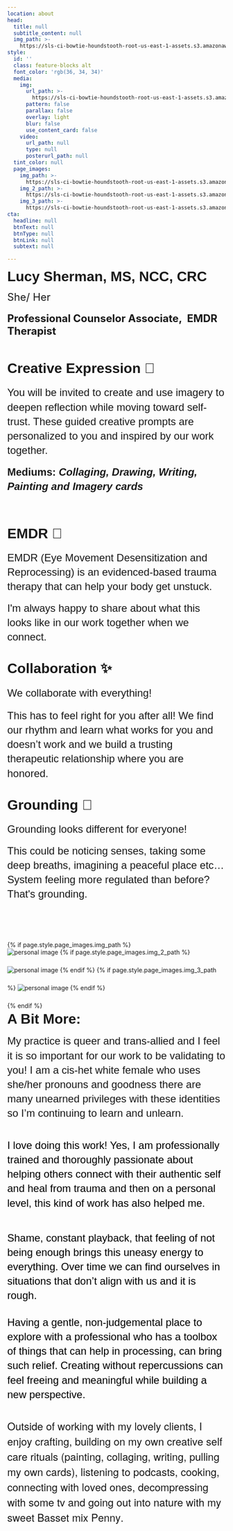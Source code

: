 ```yaml
---
location: about
head:
  title: null
  subtitle_content: null
  img_path: >-
    https://sls-ci-bowtie-houndstooth-root-us-east-1-assets.s3.amazonaws.com/NickArrasate/perceptivecounseling/1651594996005-Optimized-IMG_2230.jpeg
style:
  id: ''
  class: feature-blocks alt
  font_color: 'rgb(36, 34, 34)'
  media:
    img:
      url_path: >-
        https://sls-ci-bowtie-houndstooth-root-us-east-1-assets.s3.amazonaws.com/NickArrasate/perceptivecounseling/1646176634455-avinash-kumar-4-gLbNUi1Uc-unsplash.jpg
      pattern: false
      parallax: false
      overlay: light
      blur: false
      use_content_card: false
    video:
      url_path: null
      type: null
      posterurl_path: null
  tint_color: null
  page_images:
    img_path: >-
      https://sls-ci-bowtie-houndstooth-root-us-east-1-assets.s3.amazonaws.com/NickArrasate/perceptivecounseling/1662836748446-maureen-sgro-BpFAG6JSugE-unsplash__1_.jpg
    img_2_path: >-
      https://sls-ci-bowtie-houndstooth-root-us-east-1-assets.s3.amazonaws.com/NickArrasate/perceptivecounseling/1666303075684-edz-norton-eUX74J_IpXw-unsplash__1_.jpg
    img_3_path: >-
      https://sls-ci-bowtie-houndstooth-root-us-east-1-assets.s3.amazonaws.com/NickArrasate/perceptivecounseling/1662839527193-IMG_0009__1_.jpg
cta:
  headline: null
  btnText: null
  btnType: null
  btnLink: null
  subtext: null

---
```

<div class="d-flex align-items-center justify-content-around row">
<div class="col-md-8">
<p><span style="font-family: arial, helvetica, sans-serif;"><strong><span style="font-size: 24pt;">Lucy Sherman, MS, NCC, CRC</span></strong></span></p>
<p><span style="font-size: 18pt;">She/ Her</span></p>
<h4><span style="font-size: 18pt;">Professional Counselor Associate,&nbsp; EMDR Therapist</span></h4>
<p>&nbsp;</p>
<h4 dir="ltr" style="line-height: 1.38; margin-top: 0pt; margin-bottom: 0pt;"><span style="font-size: 24pt;"><strong><span style="font-family: Arial; font-variant-numeric: normal; font-variant-east-asian: normal; vertical-align: baseline; white-space: pre-wrap;">Creative Expression 🎨</span></strong></span></h4>
<br />
<p dir="ltr" style="line-height: 1.38; margin-top: 0pt; margin-bottom: 0pt;"><span style="font-size: 18pt; font-family: Arial; font-variant-numeric: normal; font-variant-east-asian: normal; vertical-align: baseline; white-space: pre-wrap;">You will be invited to create and use imagery to deepen reflection while moving toward self-trust. </span><span style="font-size: 18pt; font-family: Arial; font-variant-numeric: normal; font-variant-east-asian: normal; vertical-align: baseline; white-space: pre-wrap;">These guided creative prompts are personalized to you and inspired by our work together.</span></p>
<br />
<p dir="ltr" style="line-height: 1.38; margin-top: 0pt; margin-bottom: 0pt;"><span style="font-size: 18pt;"><span style="font-family: Arial; font-weight: bold; font-variant-numeric: normal; font-variant-east-asian: normal; vertical-align: baseline; white-space: pre-wrap;">Mediums:</span><span style="font-family: Arial; font-weight: bold; font-style: italic; font-variant-numeric: normal; font-variant-east-asian: normal; vertical-align: baseline; white-space: pre-wrap;"> Collaging, Drawing, Writing, Painting and Imagery cards</span></span></p>
<p dir="ltr" style="line-height: 1.38; margin-top: 0pt; margin-bottom: 0pt;"><span style="font-size: 18pt; font-family: Arial; font-weight: bold; font-style: italic; font-variant-numeric: normal; font-variant-east-asian: normal; vertical-align: baseline; white-space: pre-wrap;">&nbsp;</span></p>
<br />
<h4 dir="ltr" style="line-height: 1.38; margin-top: 0pt; margin-bottom: 0pt;">&nbsp;</h4>
<h4 dir="ltr" style="line-height: 1.38; margin-top: 0pt; margin-bottom: 0pt;"><span style="font-size: 24pt; font-family: Arial; font-variant-numeric: normal; font-variant-east-asian: normal; vertical-align: baseline; white-space: pre-wrap;">EMDR 👀</span></h4>
<br />
<p dir="ltr" style="line-height: 1.38; margin-top: 0pt; margin-bottom: 0pt;"><span style="font-size: 18pt; font-family: Arial; font-variant-numeric: normal; font-variant-east-asian: normal; vertical-align: baseline; white-space: pre-wrap;">EMDR (Eye Movement Desensitization and Reprocessing) is an evidenced-based trauma therapy that can help your body get unstuck. </span></p>
<br />
<p dir="ltr" style="line-height: 1.38; margin-top: 0pt; margin-bottom: 0pt;"><span style="font-size: 18pt; font-family: Arial; font-variant-numeric: normal; font-variant-east-asian: normal; vertical-align: baseline; white-space: pre-wrap;">I'm always happy to share about what this looks like in our work together when we connect.</span></p>
<br /><br />
<h4 dir="ltr" style="line-height: 1.38; margin-top: 0pt; margin-bottom: 0pt;"><span style="font-size: 24pt; font-family: Arial; font-variant-numeric: normal; font-variant-east-asian: normal; vertical-align: baseline; white-space: pre-wrap;">Collaboration ✨</span></h4>
<br />
<p dir="ltr" style="line-height: 1.38; margin-top: 0pt; margin-bottom: 0pt;"><span style="font-size: 18pt; font-family: Arial; font-variant-numeric: normal; font-variant-east-asian: normal; vertical-align: baseline; white-space: pre-wrap;">We collaborate with everything!</span></p>
<p dir="ltr" style="line-height: 1.38; margin-top: 0pt; margin-bottom: 0pt;">&nbsp;</p>
<p dir="ltr" style="line-height: 1.38; margin-top: 0pt; margin-bottom: 0pt;"><span style="font-size: 18pt; font-family: Arial; font-variant-numeric: normal; font-variant-east-asian: normal; vertical-align: baseline; white-space: pre-wrap;">This has to feel right for you after all! We find our rhythm and learn what works for you and doesn&rsquo;t work and we build a trusting therapeutic relationship where you are honored.</span></p>
<br /><br />
<h4 dir="ltr" style="line-height: 1.38; margin-top: 0pt; margin-bottom: 0pt;"><span style="font-size: 24pt; font-family: Arial; font-variant-numeric: normal; font-variant-east-asian: normal; vertical-align: baseline; white-space: pre-wrap;">Grounding 🌳</span></h4>
<br />
<p dir="ltr" style="line-height: 1.38; margin-top: 0pt; margin-bottom: 0pt;"><span style="font-size: 18pt; font-family: Arial; font-variant-numeric: normal; font-variant-east-asian: normal; vertical-align: baseline; white-space: pre-wrap;">Grounding looks different for everyone!&nbsp;</span></p>
<br />
<p dir="ltr" style="line-height: 1.38; margin-top: 0pt; margin-bottom: 0pt;"><span style="font-size: 18pt; font-family: Arial; font-variant-numeric: normal; font-variant-east-asian: normal; vertical-align: baseline; white-space: pre-wrap;">This could be noticing senses, taking some deep breaths, imagining a peaceful place etc&hellip;System feeling more regulated than before? That's grounding. </span></p>
<p dir="ltr" style="line-height: 1.38; margin-top: 0pt; margin-bottom: 0pt;">&nbsp;</p>
<p dir="ltr" style="line-height: 1.38; margin-top: 0pt; margin-bottom: 0pt;">&nbsp;</p>
<p dir="ltr" style="line-height: 1.38; margin-top: 0pt; margin-bottom: 0pt;">&nbsp;</p>
<br /><br /></div>
{% if page.style.page_images.img_path %}
<div class="col-md-4 d-md-block d-none p-4">
<div class="d-flex flex-column align-items-center justify-content-between"><img style="max-width: 100%; margin-bottom: 24px;" src="{{page.style.page_images.img_path}}" alt="personal image" /> {% if page.style.page_images.img_2_path %} <img style="max-width: 100%; margin-bottom: 24px;" src="{{page.style.page_images.img_2_path}}" alt="personal image" /> {% endif %} {% if page.style.page_images.img_3_path %} <img style="max-width: 100%; margin-bottom: 24px;" src="{{page.style.page_images.img_3_path}}" alt="personal image" /> {% endif %}</div>
</div>
{% endif %}
<div class="col-12 col-md-8 col-md-offset-2">
<p dir="ltr" style="line-height: 1.38; margin-top: 0pt; margin-bottom: 9pt;"><span style="font-size: 24pt; font-family: Arial; font-weight: bold; font-variant-numeric: normal; font-variant-east-asian: normal; vertical-align: baseline; white-space: pre-wrap;">A Bit More: </span></p>
<p dir="ltr" style="line-height: 1.38; margin-top: 0pt; margin-bottom: 9pt;"><span style="font-size: 18pt; font-family: Arial; font-variant-numeric: normal; font-variant-east-asian: normal; vertical-align: baseline; white-space: pre-wrap;">My practice is queer and trans-allied and I feel it is so important for our work to be validating to you! I am a cis-het white female who uses she/her pronouns and goodness there are many unearned privileges with these identities so I&rsquo;m continuing to learn and unlearn.</span></p>
<span id="docs-internal-guid-2d7d4fa2-7fff-d651-7251-cd5417ba1f28"></span>
<p class="p1" style="margin: 0px 0px 12px; font-variant-numeric: normal; font-variant-east-asian: normal; font-stretch: normal; font-size: 12px; line-height: normal; font-family: 'Helvetica Neue'; -webkit-text-stroke-color: #000000;">&nbsp;</p>
<p dir="ltr" style="line-height: 1.38; margin-top: 0pt; margin-bottom: 0pt;"><span style="font-size: 18pt; font-family: Arial; color: #000000; background-color: transparent; font-weight: 400; font-style: normal; font-variant: normal; text-decoration: none; vertical-align: baseline; white-space: pre-wrap;">I love doing this work! Yes, I am professionally trained and thoroughly passionate about helping others connect with their authentic self and heal from trauma and then on a personal level, this kind of work has also helped me. </span></p>
<p class="p1" style="margin: 0px 0px 12px; font-variant-numeric: normal; font-variant-east-asian: normal; font-stretch: normal; font-size: 12px; line-height: normal; font-family: 'Helvetica Neue'; -webkit-text-stroke-color: #000000;"><span style="font-size: 18pt;"><strong id="docs-internal-guid-31c73c3e-7fff-5618-4053-4e03bccc189a" style="font-weight: normal;">&nbsp;</strong></span></p>
<p dir="ltr" style="line-height: 1.38; margin-top: 0pt; margin-bottom: 0pt;"><span style="font-size: 18pt; font-family: Arial; color: #000000; background-color: transparent; font-weight: 400; font-style: normal; font-variant: normal; text-decoration: none; vertical-align: baseline; white-space: pre-wrap;">Shame, constant playback, that feeling of not being enough brings this uneasy energy to everything. Over time we can find ourselves in situations that don&rsquo;t align with us and it is rough. </span></p>
<p class="p1" style="margin: 0px 0px 12px; font-variant-numeric: normal; font-variant-east-asian: normal; font-stretch: normal; font-size: 12px; line-height: normal; font-family: 'Helvetica Neue'; -webkit-text-stroke-color: #000000;">&nbsp;</p>
<p dir="ltr" style="line-height: 1.38; margin-top: 0pt; margin-bottom: 0pt;"><span style="font-size: 18pt; font-family: Arial; color: #000000; background-color: transparent; font-weight: 400; font-style: normal; font-variant: normal; text-decoration: none; vertical-align: baseline; white-space: pre-wrap;">Having a gentle, non-judgemental place to explore with a professional who has a toolbox of things that can help in processing, can bring such relief. Creating without repercussions can feel freeing and meaningful while building a new perspective.</span></p>
<p dir="ltr" style="line-height: 1.38; margin-top: 0pt; margin-bottom: 0pt;">&nbsp;</p>
<p dir="ltr" style="line-height: 1.38; margin-top: 0pt; margin-bottom: 0pt;">&nbsp;</p>
<p class="p1" style="margin: 0px 0px 12px; font-variant-numeric: normal; font-variant-east-asian: normal; font-stretch: normal; font-size: 12px; line-height: normal; font-family: 'Helvetica Neue'; -webkit-text-stroke-color: #000000;"><span class="s1" style="font-kerning: none; font-size: 18pt;">Outside of working with my lovely clients, I enjoy crafting, building on my own creative self care rituals (painting, collaging, writing, pulling my own cards), listening to podcasts, cooking, connecting with loved ones, decompressing with some tv and going out into nature with my sweet Basset mix Penny.&nbsp;</span></p>
</div>
</div>
